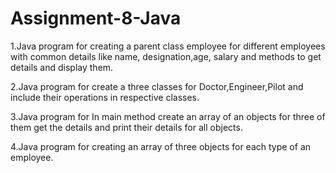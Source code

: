 # Assignment-8-Java


1.Java program for creating a parent class employee for different employees with common details like name, designation,age, salary and methods to get details and display them. 

2.Java program for create a three classes for Doctor,Engineer,Pilot and include their operations in respective classes.

3.Java program for In main method create an array of an objects for three of them get the details and print their details for all objects.

4.Java program for creating an array of three objects for each type of an employee. 
